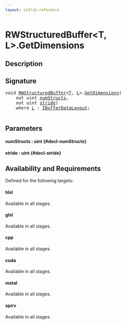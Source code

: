 ```yaml
---
layout: stdlib-reference
---
```


# RWStructuredBuffer\<T, L\>\.GetDimensions

## Description





## Signature 

<pre>
<span class="code_keyword">void</span> <a href="/stdlib-reference/types/RWStructuredBuffer/index" class="code_type">RWStructuredBuffer</a>&lt;<a href="/stdlib-reference/types/RWStructuredBuffer/index#typeparam-T" class="code_type">T</a>, <a href="/stdlib-reference/types/RWStructuredBuffer/index#typeparam-L" class="code_type">L</a>&gt;.<a href="/stdlib-reference/types/RWStructuredBuffer/GetDimensions">GetDimensions</a>(
    <span class="code_keyword">out</span> <span class="code_keyword">uint</span> <a href="/stdlib-reference/types/RWStructuredBuffer/GetDimensions#decl-numStructs" class="code_param">numStructs</a>,
    <span class="code_keyword">out</span> <span class="code_keyword">uint</span> <a href="/stdlib-reference/types/RWStructuredBuffer/GetDimensions#decl-stride" class="code_param">stride</a>)
    <span class='code_keyword'>where</span> <a href="/stdlib-reference/types/RWStructuredBuffer/index#typeparam-L" class="code_type">L</a> : <a href="/stdlib-reference/interfaces/IBufferDataLayout/index" class="code_type">IBufferDataLayout</a>;

</pre>

## Parameters

#### numStructs  : uint {#decl-numStructs}
#### stride  : uint {#decl-stride}

## Availability and Requirements

Defined for the following targets:

#### hlsl
Available in all stages.

#### glsl
Available in all stages.

#### cpp
Available in all stages.

#### cuda
Available in all stages.

#### metal
Available in all stages.

#### spirv
Available in all stages.



